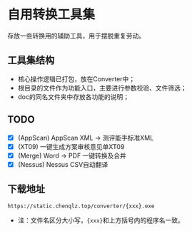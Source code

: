 # 自用转换工具集

存放一些转换用的辅助工具，用于摆脱重复劳动。

## 工具集结构

- 核心操作逻辑已打包，放在Converter中；
- 根目录的文件作为功能入口，主要进行参数校验、文件筛选；
- doc的同名文件夹中存放各功能的说明；

## TODO

- [x] (AppScan) AppScan XML -> 测评能手标准XML
- [x] (XT09) 一键生成方案审核意见单XT09
- [x] (Merge) Word -> PDF 一键转换及合并
- [x] (Nessus) Nessus CSV自动翻译

## 下载地址

``https://static.chenqlz.top/converter/{xxx}.exe``

- 注：文件名区分大小写，``{xxx}``和上方括号内的程序名一致。